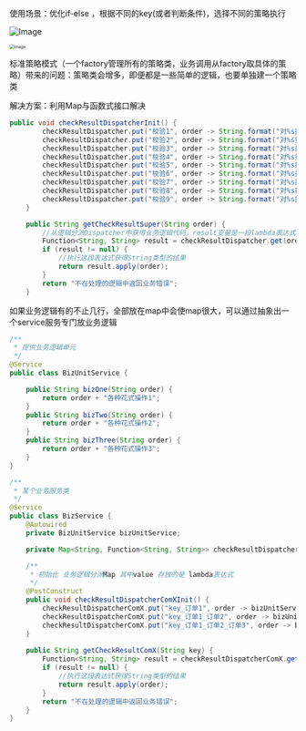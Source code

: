 使用场景：优化if-else  ，根据不同的key(或者判断条件)，选择不同的策略执行

![Image](https://mmbiz.qpic.cn/mmbiz_jpg/uChmeeX1FpyYh96wxHxucUkzDzVD1h1rfdP4X6pu1OEZszKOqrR8kYMZIJ0Is5U9icCFz0d11kv5rugZhiaW2XJg/640?wx_fmt=jpeg&wxfrom=5&wx_lazy=1&wx_co=1)

<img src="https://mmbiz.qpic.cn/mmbiz_png/6fuT3emWI5Lsj3fcXACuSCj39VKd52CtGXc8WWTHoUAHNe30azxbvTwtBX68B8Tn6EMMiaaPutwNCzoaum9tzUQ/640?wx_fmt=png&wxfrom=5&wx_lazy=1&wx_co=1" alt="Image" style="zoom: 50%;" />

标准策略模式（一个factory管理所有的策略类，业务调用从factory取具体的策略）带来的问题：策略类会增多，即便都是一些简单的逻辑，也要单独建一个策略类

解决方案：利用Map与函数式接口解决

```java
public void checkResultDispatcherInit() {
        checkResultDispatcher.put("校验1", order -> String.format("对%s执行业务逻辑1", order));
        checkResultDispatcher.put("校验2", order -> String.format("对%s执行业务逻辑2", order));
        checkResultDispatcher.put("校验3", order -> String.format("对%s执行业务逻辑3", order));
        checkResultDispatcher.put("校验4", order -> String.format("对%s执行业务逻辑4", order));
        checkResultDispatcher.put("校验5", order -> String.format("对%s执行业务逻辑5", order));
        checkResultDispatcher.put("校验6", order -> String.format("对%s执行业务逻辑6", order));
        checkResultDispatcher.put("校验7", order -> String.format("对%s执行业务逻辑7", order));
        checkResultDispatcher.put("校验8", order -> String.format("对%s执行业务逻辑8", order));
        checkResultDispatcher.put("校验9", order -> String.format("对%s执行业务逻辑9", order));
    }

    public String getCheckResultSuper(String order) {
        //从逻辑分派Dispatcher中获得业务逻辑代码，result变量是一段lambda表达式
        Function<String, String> result = checkResultDispatcher.get(order);
        if (result != null) {
            //执行这段表达式获得String类型的结果
            return result.apply(order);
        }
        return "不在处理的逻辑中返回业务错误";
    }
```

如果业务逻辑有的不止几行，全部放在map中会使map很大，可以通过抽象出一个service服务专门放业务逻辑

```java
/**
 * 提供业务逻辑单元
 */
@Service
public class BizUnitService {

    public String bizOne(String order) {
        return order + "各种花式操作1";
    }
    public String bizTwo(String order) {
        return order + "各种花式操作2";
    }
    public String bizThree(String order) {
        return order + "各种花式操作3";
    }
}

/**
 * 某个业务服务类
 */
@Service
public class BizService {
    @Autowired
    private BizUnitService bizUnitService;

    private Map<String, Function<String, String>> checkResultDispatcherComX = new HashMap<>();

    /**
     * 初始化 业务逻辑分派Map 其中value 存放的是 lambda表达式
     */
    @PostConstruct
    public void checkResultDispatcherComXInit() {
        checkResultDispatcherComX.put("key_订单1", order -> bizUnitService.bizOne(order));
        checkResultDispatcherComX.put("key_订单1_订单2", order -> bizUnitService.bizTwo(order));
        checkResultDispatcherComX.put("key_订单1_订单2_订单3", order -> bizUnitService.bizThree(order));
    }
    
    public String getCheckResultComX(String key) {
        Function<String, String> result = checkResultDispatcherComX.get(key);
        if (result != null) {
            //执行这段表达式获得String类型的结果
            return result.apply(order);
        }
        return "不在处理的逻辑中返回业务错误";
    }
}
```
